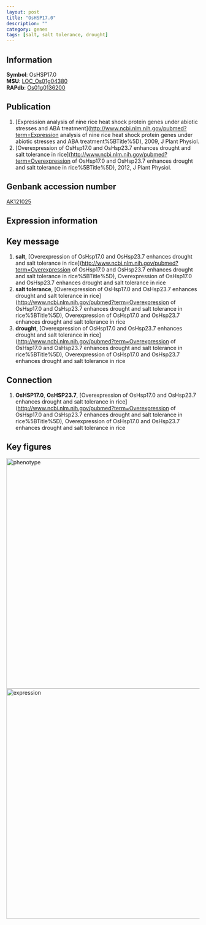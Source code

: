 ```yaml
---
layout: post
title: "OsHSP17.0"
description: ""
category: genes
tags: [salt, salt tolerance, drought]
---
```


## Information
__Symbol__: OsHSP17.0  
__MSU__: [LOC_Os01g04380](http://rice.plantbiology.msu.edu/cgi-bin/ORF_infopage.cgi?orf=LOC_Os01g04380)  
__RAPdb__: [Os01g0136200](http://rapdb.dna.affrc.go.jp/viewer/gbrowse_details/irgsp1?name=Os01g0136200)  

## Publication
1. [Expression analysis of nine rice heat shock protein genes under abiotic stresses and ABA treatment](http://www.ncbi.nlm.nih.gov/pubmed?term=Expression analysis of nine rice heat shock protein genes under abiotic stresses and ABA treatment%5BTitle%5D), 2009, J Plant Physiol.
2. [Overexpression of OsHsp17.0 and OsHsp23.7 enhances drought and salt tolerance in rice](http://www.ncbi.nlm.nih.gov/pubmed?term=Overexpression of OsHsp17.0 and OsHsp23.7 enhances drought and salt tolerance in rice%5BTitle%5D), 2012, J Plant Physiol.

## Genbank accession number
[AK121025](http://www.ncbi.nlm.nih.gov/nuccore/AK121025)  

## Expression information

## Key message
1. __salt__, [Overexpression of OsHsp17.0 and OsHsp23.7 enhances drought and salt tolerance in rice](http://www.ncbi.nlm.nih.gov/pubmed?term=Overexpression of OsHsp17.0 and OsHsp23.7 enhances drought and salt tolerance in rice%5BTitle%5D), Overexpression of OsHsp17.0 and OsHsp23.7 enhances drought and salt tolerance in rice
2. __salt tolerance__, [Overexpression of OsHsp17.0 and OsHsp23.7 enhances drought and salt tolerance in rice](http://www.ncbi.nlm.nih.gov/pubmed?term=Overexpression of OsHsp17.0 and OsHsp23.7 enhances drought and salt tolerance in rice%5BTitle%5D), Overexpression of OsHsp17.0 and OsHsp23.7 enhances drought and salt tolerance in rice
3. __drought__, [Overexpression of OsHsp17.0 and OsHsp23.7 enhances drought and salt tolerance in rice](http://www.ncbi.nlm.nih.gov/pubmed?term=Overexpression of OsHsp17.0 and OsHsp23.7 enhances drought and salt tolerance in rice%5BTitle%5D), Overexpression of OsHsp17.0 and OsHsp23.7 enhances drought and salt tolerance in rice

## Connection
1. __OsHSP17.0__, __OsHSP23.7__, [Overexpression of OsHsp17.0 and OsHsp23.7 enhances drought and salt tolerance in rice](http://www.ncbi.nlm.nih.gov/pubmed?term=Overexpression of OsHsp17.0 and OsHsp23.7 enhances drought and salt tolerance in rice%5BTitle%5D), Overexpression of OsHsp17.0 and OsHsp23.7 enhances drought and salt tolerance in rice

## Key figures
<img src="http://ricencode.github.io/images/OsHSP17.0.pheno.png" alt="phenotype"  style="width: 600px;"/>

<img src="http://ricencode.github.io/images/OsHSP17.0.exp.png" alt="expression"  style="width: 600px;"/>


